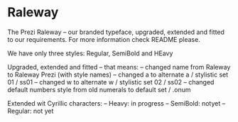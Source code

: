 Raleway
=======

The Prezi Raleway – our branded typeface, upgraded, extended and fitted to our requirements. For more information check README please.

We have only three styles: Regular, SemiBold and HEavy

Upgraded, extended and fitted – that means:
– changed name from Raleway to Raleway Prezi (with style names)
– changed a to alternate a / stylistic set 01 / ss01
– changed w to alternate w / stylistic set 02 / ss02
– changed default numbers style from old numerals to default set / .onum

Extended wit Cyrillic characters:
– Heavy: in progress
– SemiBold: notyet
– Regular: not yet

